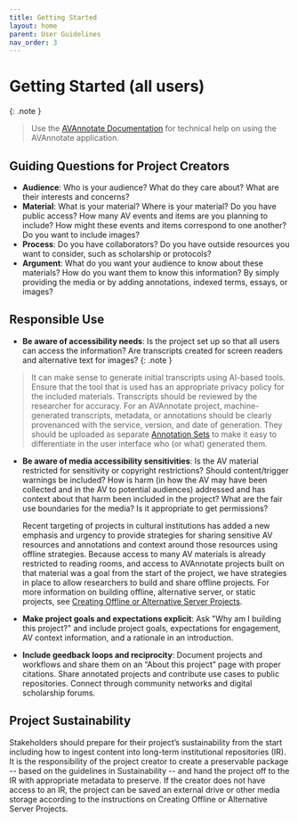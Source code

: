 ```yaml
---
title: Getting Started
layout: home
parent: User Guidelines
nav_order: 3
---
```

# Getting Started (all users)
{: .note }
> Use the [AVAnnotate Documentation](https://avannotate.github.io/documentation/) for technical help on using the AVAnnotate application.

## Guiding Questions for Project Creators
- **Audience**: Who is your audience? What do they care about? What are their interests and concerns?  
- **Material**: What is your material? Where is your material? Do you have public access? How many AV events and items are you planning to include? How might these events and items correspond to one another? Do you want to include images?
- **Process**: Do you have collaborators? Do you have outside resources you want to consider, such as scholarship or protocols?
- **Argument**: What do you want your audience to know about these materials? How do you want them to know this information? By simply providing the media or by adding annotations, indexed terms, essays, or images?
  
## Responsible Use
- **Be aware of accessibility needs**: Is the project set up so that all users can access the information? Are transcripts created for screen readers and alternative text for images? 
{: .note }
> It can make sense to generate initial transcripts using AI-based tools. Ensure that the tool that is used has an appropriate privacy policy for the included materials. Transcripts should be reviewed by the researcher for accuracy.  For an AVAnnotate project, machine-generated transcripts, metadata, or annotations should be clearly provenanced with the service, version, and date of generation. They should be uploaded as separate [Annotation Sets](https://avannotate.github.io/documentation/pages/annotationsets/) to make it easy to differentiate in the user interface who (or what) generated them. 
- **Be aware of media accessibility sensitivities**: Is the AV material restricted for sensitivity or copyright restrictions? Should content/trigger warnings be included? How is harm (in how the AV may have been collected and in the AV to potential audiences) addressed and has context about that harm been included in the project? What are the fair use boundaries for the media? Is it appropriate to get permissions?

  Recent targeting of projects in cultural institutions has added a new emphasis and urgency to provide strategies for sharing sensitive AV resources and annotations and context around those resources using offline strategies. Because access to many AV materials is already restricted to reading rooms, and access to AVAnnotate projects built on that material was a goal from the start of the project, we have strategies in place to allow researchers to build and share offline projects. For more information on building offline, alternative server, or static projects, see [Creating Offline or Alternative Server Projects](https://avannotate.github.io/documentation/pages/offline/).
- **Make project goals and expectations explicit**: Ask "Why am I building this project?" and include project goals, expectations for engagement, AV context information, and a rationale in an introduction. 
- **Include geedback loops and reciprocity**: Document projects and workflows and share them on an “About this project” page with proper citations. Share annotated projects and contribute use cases to public repositories. Connect through community networks and digital scholarship forums.
  
## Project Sustainability
Stakeholders should prepare for their project’s sustainability from the start including how to ingest content into long-term institutional repositories (IR). It is the responsibility of the project creator to create a preservable package -- based on the guidelines in Sustainability -- and hand the project off to the IR with appropriate metadata to preserve. If the creator does not have access to an IR, the project can be saved an external drive or other media storage according to the instructions on  Creating Offline or Alternative Server Projects.
